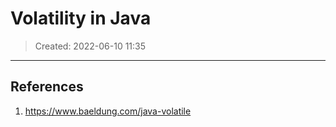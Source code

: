 # Volatility in Java
> Created: 2022-06-10 11:35



----

## References
1. https://www.baeldung.com/java-volatile